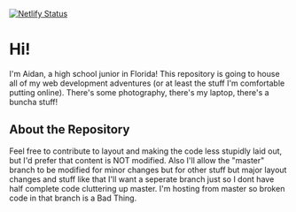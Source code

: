 [![Netlify Status](https://api.netlify.com/api/v1/badges/e0104807-a92a-4f36-9d1b-4ee530f7c567/deploy-status)](https://app.netlify.com/sites/abeeinspace/deploys)
# Hi!
I'm Aidan, a high school junior in Florida! This repository is going to house all of my web development adventures (or at least the stuff I'm comfortable putting online). There's some photography, there's my laptop, there's a buncha stuff! 
## About the Repository
Feel free to contribute to layout and making the code less stupidly laid out, but I'd prefer that content is NOT modified. Also I'll allow the "master" branch to be modified for minor changes but for other stuff but major layout changes and stuff like that I'll want a seperate branch just so I dont have half complete code cluttering up master. I'm hosting from master so broken code in that branch is a Bad Thing. 